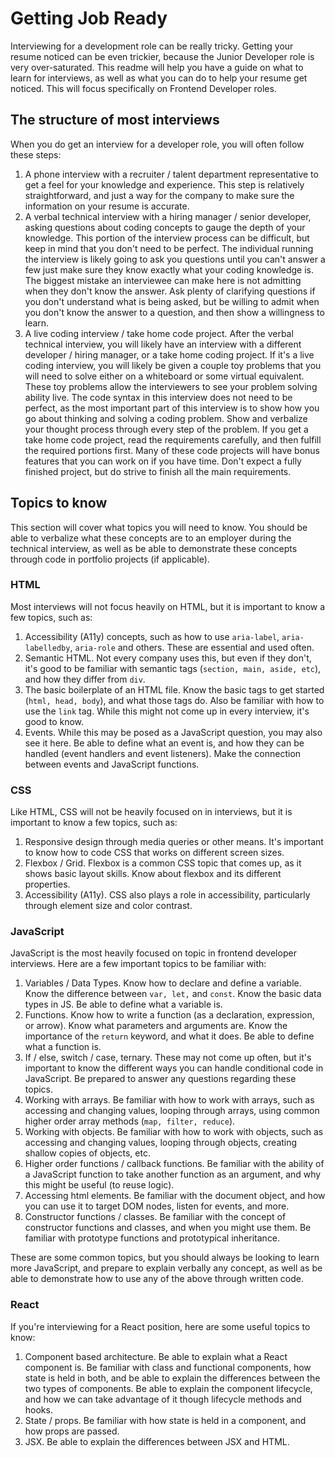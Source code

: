 # Getting Job Ready

Interviewing for a development role can be really tricky. Getting your resume noticed can be even trickier, because the Junior Developer role is very over-saturated. This readme will help you have a guide on what to learn for interviews, as well as what you can do to help your resume get noticed. This will focus specifically on Frontend Developer roles.

## The structure of most interviews

When you do get an interview for a developer role, you will often follow these steps:

1. A phone interview with a recruiter / talent department representative to get a feel for your knowledge and experience. This step is relatively straightforward, and just a way for the company to make sure the information on your resume is accurate.
2. A verbal technical interview with a hiring manager / senior developer, asking questions about coding concepts to gauge the depth of your knowledge. This portion of the interview process can be difficult, but keep in mind that you don't need to be perfect. The individual running the interview is likely going to ask you questions until you can't answer a few just make sure they know exactly what your coding knowledge is. The biggest mistake an interviewee can make here is not admitting when they don't know the answer. Ask plenty of clarifying questions if you don't understand what is being asked, but be willing to admit when you don't know the answer to a question, and then show a willingness to learn.
3. A live coding interview / take home code project. After the verbal technical interview, you will likely have an interview with a different developer / hiring manager, or a take home coding project. If it's a live coding interview, you will likely be given a couple toy problems that you will need to solve either on a whiteboard or some virtual equivalent. These toy problems allow the interviewers to see your problem solving ability live. The code syntax in this interview does not need to be perfect, as the most important part of this interview is to show how you go about thinking and solving a coding problem. Show and verbalize your thought process through every step of the problem. If you get a take home code project, read the requirements carefully, and then fulfill the required portions first. Many of these code projects will have bonus features that you can work on if you have time. Don't expect a fully finished project, but do strive to finish all the main requirements.

## Topics to know

This section will cover what topics you will need to know. You should be able to verbalize what these concepts are to an employer during the technical interview, as well as be able to demonstrate these concepts through code in portfolio projects (if applicable). 

### HTML

Most interviews will not focus heavily on HTML, but it is important to know a few topics, such as:

1. Accessibility (A11y) concepts, such as how to use `aria-label`, `aria-labelledby`, `aria-role` and others. These are essential and used often.
2. Semantic HTML. Not every company uses this, but even if they don't, it's good to be familiar with semantic tags (`section, main, aside, etc`), and how they differ from `div`.
3. The basic boilerplate of an HTML file. Know the basic tags to get started (`html, head, body`), and what those tags do. Also be familiar with how to use the `link` tag. While this might not come up in every interview, it's good to know.
4. Events. While this may be posed as a JavaScript question, you may also see it here. Be able to define what an event is, and how they can be handled (event handlers and event listeners). Make the connection between events and JavaScript functions.

### CSS

Like HTML, CSS will not be heavily focused on in interviews, but it is important to know a few topics, such as:

1. Responsive design through media queries or other means. It's important to know how to code CSS that works on different screen sizes.
2. Flexbox / Grid. Flexbox is a common CSS topic that comes up, as it shows basic layout skills. Know about flexbox and its different properties.
3. Accessibility (A11y). CSS also plays a role in accessibility, particularly through element size and color contrast.

### JavaScript

JavaScript is the most heavily focused on topic in frontend developer interviews. Here are a few important topics to be familiar with:

1. Variables / Data Types. Know how to declare and define a variable. Know the difference between `var, let,` and `const`. Know the basic data types in JS. Be able to define what a variable is.
2. Functions. Know how to write a function (as a declaration, expression, or arrow). Know what parameters and arguments are. Know the importance of the `return` keyword, and what it does. Be able to define what a function is.
3. If / else, switch / case, ternary. These may not come up often, but it's important to know the different ways you can handle conditional code in JavaScript. Be prepared to answer any questions regarding these topics.
4. Working with arrays. Be familiar with how to work with arrays, such as accessing and changing values, looping through arrays, using common higher order array methods (`map, filter, reduce`).
5. Working with objects. Be familiar with how to work with objects, such as accessing and changing values, looping through objects, creating shallow copies of objects, etc.
6. Higher order functions / callback functions. Be familiar with the ability of a JavaScript function to take another function as an argument, and why this might be useful (to reuse logic).
7. Accessing html elements. Be familiar with the document object, and how you can use it to target DOM nodes, listen for events, and more.
8. Constructor functions / classes. Be familiar with the concept of constructor functions and classes, and when you might use them. Be familiar with prototype functions and prototypical inheritance.

These are some common topics, but you should always be looking to learn more JavaScript, and prepare to explain verbally any concept, as well as be able to demonstrate how to use any of the above through written code.

### React

If you're interviewing for a React position, here are some useful topics to know:

1. Component based architecture. Be able to explain what a React component is. Be familiar with class and functional components, how state is held in both, and be able to explain the differences between the two types of components. Be able to explain the component lifecycle, and how we can take advantage of it though lifecycle methods and hooks.
2. State / props. Be familiar with how state is held in a component, and how props are passed.
3. JSX. Be able to explain the differences between JSX and HTML.
